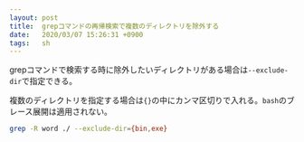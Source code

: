 ```yaml
---
layout: post
title:  grepコマンドの再帰検索で複数のディレクトリを除外する
date:   2020/03/07 15:26:31 +0900
tags:   sh
---
```


grepコマンドで検索する時に除外したいディレクトリがある場合は`--exclude-dir`で指定できる。

複数のディレクトリを指定する場合は`{}`の中にカンマ区切りで入れる。`bash`のブレース展開は適用されない。

```sh
grep -R word ./ --exclude-dir={bin,exe}
```
